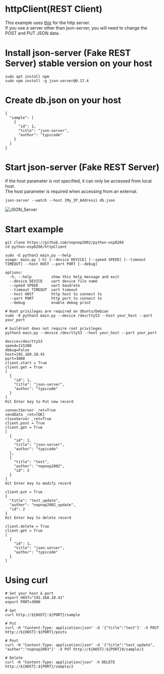 # httpClient(REST Client)
This example uses [this](https://github.com/typicode/json-server) for the http server.   
If you use a server other than json-server, you will need to change the POST and PUT JSON data.   

# Install json-server (Fake REST Server) stable version on your host
```
sudo apt install npm
sudo npm install -g json-server@0.17.4
```

# Create db.json on your host
```
{
  "sample": [
    {
      "id": 1,
      "title": "json-server",
      "author": "typicode"
    }
  ]
}
```

# Start json-server (Fake REST Server)
If the host parameter is not specified, it can only be accessed from local host.   
The host parameter is required when accessing from an external.   
```
json-server --watch --host {My_IP_Address} db.json
```

![JSON_Server](https://user-images.githubusercontent.com/6020549/71557207-3320e700-2a86-11ea-9761-823007c4b370.jpg)


# Start example
```
git clone https://github.com/nopnop2002/python-esp8266
cd python-esp8266/httpClient

sudo -E python3 main.py --help
usage: main.py [-h] [--device DEVICE] [--speed SPEED] [--timeout TIMEOUT] --host HOST --port PORT [--debug]

options:
  -h, --help         show this help message and exit
  --device DEVICE    uart device file name
  --speed SPEED      uart baudrate
  --timeout TIMEOUT  uart timeout
  --host HOST        http host to connect to
  --port PORT        http port to connect to
  --debug            enable debug print

# Root privileges are required on Ubuntu/Debian
sudo -E python3 main.py --device /dev/ttyS3 --host your_host --port your_port

# buildroot does not require root privileges
python3 main.py --device /dev/ttyS3 --host your_host --port your_port

device=/dev/ttyS3
speed=115200
debug=False
host=192.168.10.41
port=3000
client.start = True
client.get = True
[
  {
    "id": 1,
    "title": "json-server",
    "author": "typicode"
  }
]
Hit Enter key to Put new record

connectServer _ret=True
sendData _ret=[OK]
closeServer _ret=True
client.post = True
client.get = True
[
  {
    "id": 1,
    "title": "json-server",
    "author": "typicode"
  },
  {
    "title": "test",
    "auther": "nopnop2002",
    "id": 2
  }
]
Hit Enter key to modify record

client.put = True
{
  "title": "test_update",
  "auther": "nopnop2002_update",
  "id": 2
}
Hit Enter key to delete record

client.delete = True
client.get = True
[
  {
    "id": 1,
    "title": "json-server",
    "author": "typicode"
  }
]
```

# Using curl
```
# Set your host & port
export HOST="192.168.10.41"
export PORT=3000

# Get
curl http://${HOST}:${PORT}/sample

# Put
curl -H "Content-Type: application/json" -d '{"title":"test"}' -X POST http://${HOST}:${PORT}/posts

# Post
curl -H "Content-Type: application/json" -d '{"title":"test update", "auther":"nopnop2003"}' -X PUT http://${HOST}:${PORT}0/sample/2

# Delete
curl -H "Content-Type: application/json" -X DELETE http://${HOST}:${PORT}/sample/2
```
